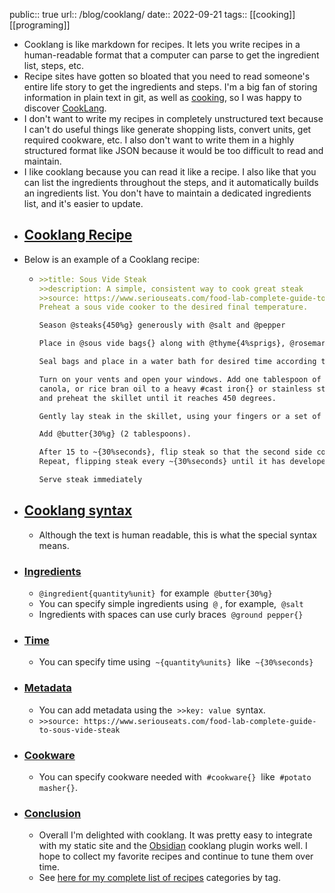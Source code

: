 public:: true
url:: /blog/cooklang/
date:: 2022-09-21
tags:: [[cooking]] [[programing]]

- Cooklang is like markdown for recipes. It lets you write recipes in a human-readable format that a computer can parse to get the ingredient list, steps, etc.
- Recipe sites have gotten so bloated that you need to read someone's entire life story to get the ingredients and steps. I'm a big fan of storing information in plain text in git, as well as [cooking](https://briansunter.com/notes/cooking/), so I was happy to discover [CookLang](https://cooklang.org/).
- I don't want to write my recipes in completely unstructured text because I can't do useful things like generate shopping lists, convert units, get required cookware, etc. I also don't want to write them in a highly structured format like JSON because it would be too difficult to read and maintain.
- I like cooklang because you can read it like a recipe. I also like that you can list the ingredients throughout the steps, and it automatically builds an ingredients list. You don't have to maintain a dedicated ingredients list, and it's easier to update.
- ## [Cooklang Recipe](https://briansunter.com/blog/cooklang/#cooklang-recipe)
- Below is an example of a Cooklang recipe:
	- ``` md
	  >>title: Sous Vide Steak
	  >>description: A simple, consistent way to cook great steak
	  >>source: https://www.seriouseats.com/food-lab-complete-guide-to-sous-vide-steak
	  Preheat a sous vide cooker to the desired final temperature.
	  
	  Season @steaks{450%g} generously with @salt and @pepper
	  
	  Place in @sous vide bags{} along with @thyme{4%sprigs}, @rosemary{4%sprigs}, @garlic{4%cloves}, and @shallots{2%thinly sliced} and distribute evenly. 
	  
	  Seal bags and place in a water bath for desired time according to charts.
	  
	  Turn on your vents and open your windows. Add one tablespoon of ghee, vegetable, 
	  canola, or rice bran oil to a heavy #cast iron{} or stainless steel skillet 
	  and preheat the skillet until it reaches 450 degrees.
	  
	  Gently lay steak in the skillet, using your fingers or a set of tongs. 
	  
	  Add @butter{30%g} (2 tablespoons).
	  
	  After 15 to ~{30%seconds}, flip steak so that the second side comes into contact with the pan.
	  Repeat, flipping steak every ~{30%seconds} until it has developed a nice brown sear, about ~{1.5%minutes} total.
	  
	  Serve steak immediately
	  ```
- ## [Cooklang syntax](https://briansunter.com/blog/cooklang/#cooklang-syntax)
	- Although the text is human readable, this is what the special syntax means.
- ### [Ingredients](https://briansunter.com/blog/cooklang/#ingredients)
	- `@ingredient{quantity%unit}`  for example  `@butter{30%g}`
	- You can specify simple ingredients using  `@` , for example,  `@salt`
	- Ingredients with spaces can use curly braces  `@ground pepper{}`
- ### [Time](https://briansunter.com/blog/cooklang/#time)
	- You can specify time using  `~{quantity%units}`  like  `~{30%seconds}`
- ### [Metadata](https://briansunter.com/blog/cooklang/#metadata)
	- You can add metadata using the  `>>key: value`  syntax.
	- `>>source: https://www.seriouseats.com/food-lab-complete-guide-to-sous-vide-steak`
- ### [Cookware](https://briansunter.com/blog/cooklang/#cookware)
	- You can specify cookware needed with  `#cookware{}`  like  `#potato masher{}`.
- ### [Conclusion](https://briansunter.com/blog/cooklang/#conclusion)
	- Overall I'm delighted with cooklang. It was pretty easy to integrate with my static site and the [Obsidian](https://obsidian.md/) cooklang plugin works well. I hope to collect my favorite recipes and continue to tune them over time.
	- See [here for my complete list of recipes](https://briansunter.com/recipes/) categories by tag.